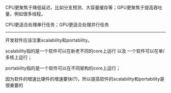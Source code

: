 CPU更聚焦于降低延迟，比如分支预测、大容量缓存等；GPU更聚焦于提高吞吐量，例如很多线程。

CPU更适合处理串行任务；GPU更适合处理并行任务

---

开发软件应该注重scalability和portability。

scalability指的是一个软件可以在新老不同的core上运行 以及 一个软件可以在单/多核上运行；

portability指的是一个软件可以在不同架构的core上运行；

因为软件的增速比硬件的增速要快(?)，所以提高软件的scalability和portability是很重要的
